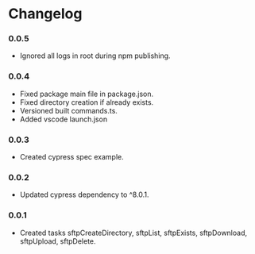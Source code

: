 # Changelog

### 0.0.5

-   Ignored all logs in root during npm publishing.

### 0.0.4

-   Fixed package main file in package.json.
-   Fixed directory creation if already exists.
-   Versioned built commands.ts.
-   Added vscode launch.json

### 0.0.3

-   Created cypress spec example.

### 0.0.2

-   Updated cypress dependency to ^8.0.1.

### 0.0.1

-   Created tasks sftpCreateDirectory, sftpList, sftpExists, sftpDownload, sftpUpload, sftpDelete.
